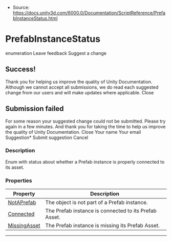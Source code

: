 * Source: https://docs.unity3d.com/6000.0/Documentation/ScriptReference/PrefabInstanceStatus.html

# PrefabInstanceStatus
enumeration
Leave feedback
Suggest a change
## Success!
Thank you for helping us improve the quality of Unity Documentation. Although we cannot accept all submissions, we do read each suggested change from our users and will make updates where applicable.
Close
## Submission failed
For some reason your suggested change could not be submitted. Please <a>try again</a> in a few minutes. And thank you for taking the time to help us improve the quality of Unity Documentation.
Close
Your name Your email Suggestion* Submit suggestion
Cancel
### Description
Enum with status about whether a Prefab instance is properly connected to its asset.
### Properties
Property | Description  
---|---  
[NotAPrefab](https://docs.unity3d.com/6000.0/Documentation/ScriptReference/PrefabInstanceStatus.NotAPrefab.html) | The object is not part of a Prefab instance.  
[Connected](https://docs.unity3d.com/6000.0/Documentation/ScriptReference/PrefabInstanceStatus.Connected.html) | The Prefab instance is connected to its Prefab Asset.  
[MissingAsset](https://docs.unity3d.com/6000.0/Documentation/ScriptReference/PrefabInstanceStatus.MissingAsset.html) | The Prefab instance is missing its Prefab Asset.  
* * *
